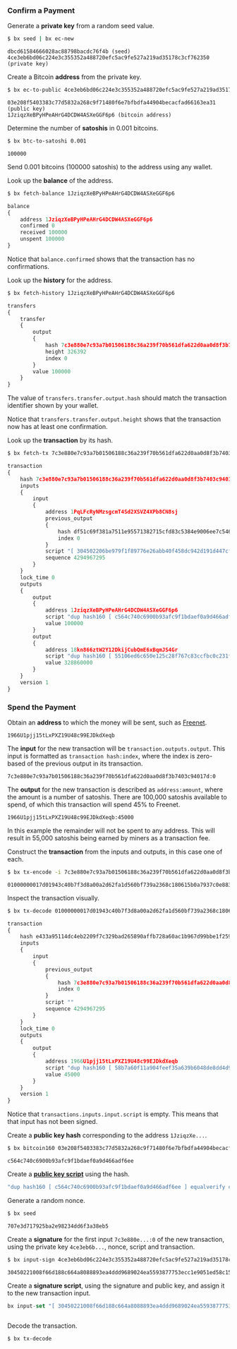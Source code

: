 ### Confirm a Payment
Generate a **private key** from a random seed value.
```sh
$ bx seed | bx ec-new
```
```
dbcd61584666028ac88798bacdc76f4b (seed)
4ce3eb6bd06c224e3c355352a488720efc5ac9fe527a219ad35178c3cf762350 (private key)
```
Create a Bitcoin **address** from the private key.
```sh
$ bx ec-to-public 4ce3eb6bd06c224e3c355352a488720efc5ac9fe527a219ad35178c3cf762350 | bx ec-to-address
```
```
03e208f5403383c77d5832a268c9f71480f6e7bfbdfa44904becacfad66163ea31 (public key)
1JziqzXeBPyHPeAHrG4DCDW4ASXeGGF6p6 (bitcoin address)
```
Determine the number of **satoshis** in 0.001 bitcoins.
```sh
$ bx btc-to-satoshi 0.001
```
```
100000
```
Send 0.001 bitcoins (100000 satoshis) to the address using any wallet.

Look up the **balance** of the address.
```sh
$ bx fetch-balance 1JziqzXeBPyHPeAHrG4DCDW4ASXeGGF6p6
```
```js
balance
{
    address 1JziqzXeBPyHPeAHrG4DCDW4ASXeGGF6p6
    confirmed 0
    received 100000
    unspent 100000
}
```
Notice that `balance.confirmed` shows that the transaction has no confirmations.

Look up the **history** for the address.
```sh
$ bx fetch-history 1JziqzXeBPyHPeAHrG4DCDW4ASXeGGF6p6
```
```js
transfers
{
    transfer
    {
        output
        {
            hash 7c3e880e7c93a7b01506188c36a239f70b561dfa622d0aa0d8f3b7403c94017d
            height 326392
            index 0
        }
        value 100000
    }
}
```
The value of `transfers.transfer.output.hash` should match the transaction identifier shown by your wallet.

Notice that `transfers.transfer.output.height` shows that the transaction now has at least one confirmation.

Look up the **transaction** by its hash.
```sh
$ bx fetch-tx 7c3e880e7c93a7b01506188c36a239f70b561dfa622d0aa0d8f3b7403c94017d
```
```js
transaction
{
    hash 7c3e880e7c93a7b01506188c36a239f70b561dfa622d0aa0d8f3b7403c94017d
    inputs
    {
        input
        {
            address 1PqLFcRyNMzsgcmT4Sd2XSVZ4XPb8CN8sj
            previous_output
            {
                hash df51c69f381a7511e95571382715cfd83c5384e9006ee7c546cfa6bb4b172346
                index 0
            }
            script "[ 304502206be979f1f89776e26abb40f458dc942d191d447cf3ce847d2d7e430df6b21ac4022100cade875670d71bd972f151b00544044d90a75261a9a01542968a1b36b31aea1801 ] [ 041fd7ca20852f638e82ac43b2df2ac7b38a3fec1622fb33c9f679ae909868a7e6e013429b2421a871a4e1d5d5702bea978bdd8ec399657dc6f3c0334a83de40bf ]"
            sequence 4294967295
        }
    }
    lock_time 0
    outputs
    {
        output
        {
            address 1JziqzXeBPyHPeAHrG4DCDW4ASXeGGF6p6
            script "dup hash160 [ c564c740c6900b93afc9f1bdaef0a9d466adf6ee ] equalverify checksig"
            value 100000
        }
        output
        {
            address 18kn866ztW2Y12DkijCubQmE6xBqmJS4Gr
            script "dup hash160 [ 55106ed6c650e125c28f767c83ccfbc0c231fc8a ] equalverify checksig"
            value 328860000
        }
    }
    version 1
}
```
### Spend the Payment
Obtain an **address** to which the money will be sent, such as [Freenet](https://blockchain.info/address/1966U1pjj15tLxPXZ19U48c99EJDkdXeqb).
```
1966U1pjj15tLxPXZ19U48c99EJDkdXeqb
```
The **input** for the new transaction will be `transaction.outputs.output`. This input is formatted as `transaction hash:index`, where the index is zero-based of the previous output in its transaction.
```
7c3e880e7c93a7b01506188c36a239f70b561dfa622d0aa0d8f3b7403c94017d:0
```
The **output** for the new transaction is described as `address:amount`, where the amount is a number of satoshis. There are 100,000 satoshis available to spend, of which this transaction will spend 45% to Freenet.
```
1966U1pjj15tLxPXZ19U48c99EJDkdXeqb:45000
```
In this example the remainder will not be spent to any address. This will result in 55,000 satoshis being earned by miners as a transaction fee.

Construct the **transaction** from the inputs and outputs, in this case one of each.
```sh
$ bx tx-encode -i 7c3e880e7c93a7b01506188c36a239f70b561dfa622d0aa0d8f3b7403c94017d:0 -o 1966U1pjj15tLxPXZ19U48c99EJDkdXeqb:45000
```
```
01000000017d01943c40b7f3d8a00a2d62fa1d560bf739a2368c180615b0a7937c0e883e7c0000000000ffffffff01c8af0000000000001976a91458b7a60f11a904feef35a639b6048de8dd4d9f1c88ac00000000
```
Inspect the transaction visually.
```sh
$ bx tx-decode 01000000017d01943c40b7f3d8a00a2d62fa1d560bf739a2368c180615b0a7937c0e883e7c0000000000ffffffff01c8af0000000000001976a91458b7a60f11a904feef35a639b6048de8dd4d9f1c88ac00000000
```
```js
transaction
{
    hash e433a95114dc4eb2209f7c329bad265890affb728a60ac1b967d99bbe1f25971
    inputs
    {
        input
        {
            previous_output
            {
                hash 7c3e880e7c93a7b01506188c36a239f70b561dfa622d0aa0d8f3b7403c94017d
                index 0
            }
            script ""
            sequence 4294967295
        }
    }
    lock_time 0
    outputs
    {
        output
        {
            address 1966U1pjj15tLxPXZ19U48c99EJDkdXeqb
            script "dup hash160 [ 58b7a60f11a904feef35a639b6048de8dd4d9f1c ] equalverify checksig"
            value 45000
        }
    }
    version 1
}
```
Notice that `transactions.inputs.input.script` is empty. This means that that input has not been signed.

Create a **public key hash** corresponding to the address `1JziqzXe...`.
```sh
$ bx bitcoin160 03e208f5403383c77d5832a268c9f71480f6e7bfbdfa44904becacfad66163ea31
```
```
c564c740c6900b93afc9f1bdaef0a9d466adf6ee
```
Create a **[public key script](https://en.bitcoin.it/wiki/Script#Scripts)** using the hash.
```js
"dup hash160 [ c564c740c6900b93afc9f1bdaef0a9d466adf6ee ] equalverify checksig"
```
Generate a random nonce.
```sh
$ bx seed
```
```
707e3d717925ba2e98234dd6f3a38eb5
```
Create a **signature** for the first input `7c3e880e...:0` of the new transaction, using the private key `4ce3eb6b...`, nonce, script and transaction.
```sh
$ bx input-sign 4ce3eb6bd06c224e3c355352a488720efc5ac9fe527a219ad35178c3cf762350 707e3d717925ba2e98234dd6f3a38eb5 "dup hash160 [ c564c740c6900b93afc9f1bdaef0a9d466adf6ee ] equalverify checksig" 01000000017d01943c40b7f3d8a00a2d62fa1d560bf739a2368c180615b0a7937c0e883e7c0000000000ffffffff01c8af0000000000001976a91458b7a60f11a904feef35a639b6048de8dd4d9f1c88ac00000000
```
```
30450221008f66d188c664a8088893ea4ddd9689024ea5593877753ecc1e9051ed58c151680220261c8994ba4c54f5ae0c47d10b23ab9ffd1bd1cb270f562ebd5a5c28664bb394
```
Create a **signature script**, using the signature and public key, and assign it to the new transaction input.
```js
bx input-set "[ 30450221008f66d188c664a8088893ea4ddd9689024ea5593877753ecc1e9051ed58c151680220261c8994ba4c54f5ae0c47d10b23ab9ffd1bd1cb270f562ebd5a5c28664bb394 ] [ 03e208f5403383c77d5832a268c9f71480f6e7bfbdfa44904becacfad66163ea31 ]"
```
```

```
Decode the transaction.
```sh
$ bx tx-decode 
```
```js

```
